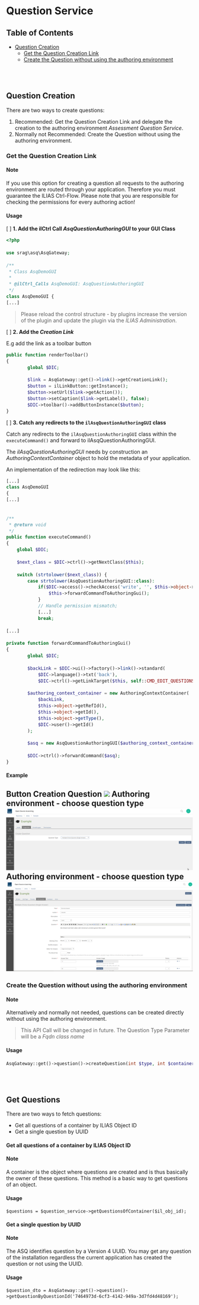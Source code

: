 # Question Service

## Table of Contents

- [Question Creation](#question-creation)
    - [Get the Question Creation Link](#get-the-quesetion-creation-link)
    - [Create the Question without using the authoring environment](#create-the-question-without-using-the-authoring-environment)  
    
<br>
<br>


## Question Creation
There are two ways to create questions:
1.  Recommended: Get the Question Creation Link and delegate the creation to the authoring environment _Assessment Question Service_.
2. Normally not Recommended: Create the Question without using the authoring environment.

### Get the Question Creation Link

#### Note


If you use this option for creating a question all requests to the authoring environment are routed through your application. Therefore you must guarantee the ILIAS Ctrl-Flow. Please note that you are responsible for checking the permissions for every authoring action!

#### Usage

[ ] **1. Add the ilCtrl Call _AsqQuestionAuthoringGUI_ to your GUI Class**

```php
<?php

use srag\asq\AsqGateway;

/**
 * Class AsqDemoGUI
 *
 * @ilCtrl_Calls AsqDemoGUI: AsqQuestionAuthoringGUI
 */
class AsqDemoGUI {
[...]
```
>Please reload the control structure - by plugins increase the version of the plugin and update the plugin via the _ILIAS Administration_.

[ ] **2. Add the _Creation Link_**

E.g add the link as a toolbar button
```php
public function renderToolbar()
{
        global $DIC;

        $link = AsqGateway::get()->link()->getCreationLink();
        $button = ilLinkButton::getInstance();
        $button->setUrl($link->getAction());
        $button->setCaption($link->getLabel(), false);
        $DIC->toolbar()->addButtonInstance($button);
}
```

[ ] **3. Catch any redirects to the `ilAsqQuestionAuthoringGUI` class**

Catch any redirects to the `ilAsqQuestionAuthoringGUI` class within the `executeCommand()` and forward to ilAsqQuestionAuthoringGUI.

The _ilAsqQuestionAuthoringGUI_ needs by construction an _AuthoringContextContainer_ object to hold the metadata of your application. 

An implementation of the redirection may look like this:


```php
[...]
class AsqDemoGUI
{
[...]


/**
 * @return void
 */
public function executeCommand()
{
    global $DIC;

    $next_class = $DIC->ctrl()->getNextClass($this);

    switch (strtolower($next_class)) {
        case strtolower(AsqQuestionAuthoringGUI::class):
            if($DIC->access()->checkAccess('write', '', $this->object->getRefId())) {
                $this->forwardCommandToAuthoringGui();
            }
            // Handle permission mismatch;
            [...]
            break;

[...]

private function forwardCommandToAuthoringGui()
{
        global $DIC;

        $backLink = $DIC->ui()->factory()->link()->standard(
            $DIC->language()->txt('back'),
            $DIC->ctrl()->getLinkTarget($this, self::CMD_EDIT_QUESTIONS));

        $authoring_context_container = new AuthoringContextContainer(
            $backLink,
            $this->object->getRefId(),
            $this->object->getId(),
            $this->object->getType(),
            $DIC->user()->getId()
        );

        $asq = new AsqQuestionAuthoringGUI($authoring_context_container);

        $DIC->ctrl()->forwardCommand($asq);
}
```

#### Example
**Button Creation Question**
![](create_question_button.png)
**Authoring environment - choose question type**
![](asq_create_question.png)
**Authoring environment - choose question type**
![](asq_authoring_environment.png)
---
### Create the Question without using the authoring environment

#### Note

Alternatively and normally not needed, questions can be created directly without using the authoring environment.

> This API Call will be changed in future. The Question Type Parameter will be a _Fqdn class name_

#### Usage

```php
AsqGateway::get()->question()->createQuestion(int $type, int $container_id, string $content_editing_mode = ContentEditingMode::RTE_TEXTAREA)
```

<br>
<br>


## Get Questions

There are two ways to fetch questions:
* Get all questions of a container by ILIAS Object ID
* Get a single question by UUID 

#### Get all questions of a container by ILIAS Object ID

#### Note

A container is the object where questions are created and is thus basically the owner of these questions.
This method is a basic way to get questions of an object.

#### Usage

```
$questions = $question_service->getQuestionsOfContainer($il_obj_id);
```

#### Get a single question by UUID

#### Note

The ASQ identifies question by a Version 4 UUID. You may get any question of the installation regardless the current application has created the question or not using the UUID.

#### Usage

```
$question_dto = AsqGateway::get()->question()->getQuestionByQuestionId('7464973d-6cf3-4142-949a-3d7fd4d48169');
```